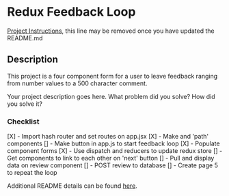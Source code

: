 # Redux Feedback Loop

[Project Instructions](./INSTRUCTIONS.md), this line may be removed once you have updated the README.md

## Description

This project is a four component form for a user to leave feedback ranging from number values to a 500 character comment.

Your project description goes here. What problem did you solve? How did you solve it?

### Checklist
[X] - Import hash router and set routes on app.jsx
[X] - Make and 'path' components
[] - Make button in app.js to start feedback loop
[X] - Populate component forms
[X] - Use dispatch and reducers to update redux store
[] - Get components to link to each other on 'next' button
[] - Pull and display data on review component
    [] - POST review to database
[] - Create page 5 to repeat the loop

Additional README details can be found [here](https://github.com/PrimeAcademy/readme-template/blob/master/README.md).
